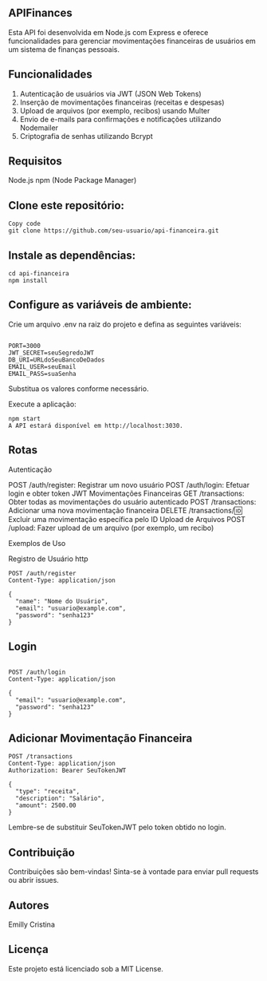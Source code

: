 




## APIFinances


Esta API foi desenvolvida em Node.js com Express e oferece funcionalidades para gerenciar movimentações financeiras de usuários em um sistema de finanças pessoais.

## Funcionalidades

1. Autenticação de usuários via JWT (JSON Web Tokens)
2. Inserção de movimentações financeiras (receitas e despesas)
3. Upload de arquivos (por exemplo, recibos) usando Multer
5. Envio de e-mails para confirmações e notificações utilizando Nodemailer
6. Criptografia de senhas utilizando Bcrypt

## Requisitos

Node.js
npm (Node Package Manager)


## Clone este repositório:
```
Copy code
git clone https://github.com/seu-usuario/api-financeira.git

```
## Instale as dependências:
```
cd api-financeira
npm install
```

## Configure as variáveis de ambiente:
Crie um arquivo .env na raiz do projeto e defina as seguintes variáveis:

```

PORT=3000
JWT_SECRET=seuSegredoJWT
DB_URI=URLdoSeuBancoDeDados
EMAIL_USER=seuEmail
EMAIL_PASS=suaSenha
```
Substitua os valores conforme necessário.

Execute a aplicação:
```
npm start
A API estará disponível em http://localhost:3030.
```

## Rotas

Autenticação

POST /auth/register: Registrar um novo usuário
POST /auth/login: Efetuar login e obter token JWT
Movimentações Financeiras
GET /transactions: Obter todas as movimentações do usuário autenticado
POST /transactions: Adicionar uma nova movimentação financeira
DELETE /transactions/:id: Excluir uma movimentação específica pelo ID
Upload de Arquivos
POST /upload: Fazer upload de um arquivo (por exemplo, um recibo)

Exemplos de Uso

Registro de Usuário
http

```
POST /auth/register
Content-Type: application/json

{
  "name": "Nome do Usuário",
  "email": "usuario@example.com",
  "password": "senha123"
}

```

## Login

```

POST /auth/login
Content-Type: application/json

{
  "email": "usuario@example.com",
  "password": "senha123"
}
```

## Adicionar Movimentação Financeira

```
POST /transactions
Content-Type: application/json
Authorization: Bearer SeuTokenJWT

{
  "type": "receita",
  "description": "Salário",
  "amount": 2500.00
}
```
Lembre-se de substituir SeuTokenJWT pelo token obtido no login.

## Contribuição

Contribuições são bem-vindas! Sinta-se à vontade para enviar pull requests ou abrir issues.

## Autores

Emilly Cristina

## Licença

Este projeto está licenciado sob a MIT License.

